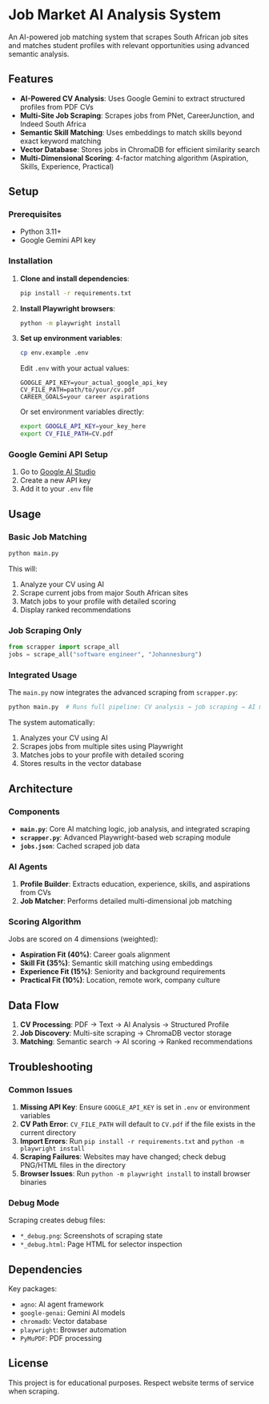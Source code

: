 # Job Market AI Analysis System

An AI-powered job matching system that scrapes South African job sites and matches student profiles with relevant opportunities using advanced semantic analysis.

## Features

- **AI-Powered CV Analysis**: Uses Google Gemini to extract structured profiles from PDF CVs
- **Multi-Site Job Scraping**: Scrapes jobs from PNet, CareerJunction, and Indeed South Africa
- **Semantic Skill Matching**: Uses embeddings to match skills beyond exact keyword matching
- **Vector Database**: Stores jobs in ChromaDB for efficient similarity search
- **Multi-Dimensional Scoring**: 4-factor matching algorithm (Aspiration, Skills, Experience, Practical)

## Setup

### Prerequisites

- Python 3.11+
- Google Gemini API key

### Installation

1. **Clone and install dependencies**:
   ```bash
   pip install -r requirements.txt
   ```

2. **Install Playwright browsers**:
   ```bash
   python -m playwright install
   ```

3. **Set up environment variables**:
   ```bash
   cp env.example .env
   ```

   Edit `.env` with your actual values:
   ```
   GOOGLE_API_KEY=your_actual_google_api_key
   CV_FILE_PATH=path/to/your/cv.pdf
   CAREER_GOALS=your career aspirations
   ```

   Or set environment variables directly:
   ```bash
   export GOOGLE_API_KEY=your_key_here
   export CV_FILE_PATH=CV.pdf
   ```

### Google Gemini API Setup

1. Go to [Google AI Studio](https://makersuite.google.com/app/apikey)
2. Create a new API key
3. Add it to your `.env` file

## Usage

### Basic Job Matching

```python
python main.py
```

This will:
1. Analyze your CV using AI
2. Scrape current jobs from major South African sites
3. Match jobs to your profile with detailed scoring
4. Display ranked recommendations

### Job Scraping Only

```python
from scrapper import scrape_all
jobs = scrape_all("software engineer", "Johannesburg")
```

### Integrated Usage

The `main.py` now integrates the advanced scraping from `scrapper.py`:

```python
python main.py  # Runs full pipeline: CV analysis → job scraping → AI matching
```

The system automatically:
1. Analyzes your CV using AI
2. Scrapes jobs from multiple sites using Playwright
3. Matches jobs to your profile with detailed scoring
4. Stores results in the vector database

## Architecture

### Components

- **`main.py`**: Core AI matching logic, job analysis, and integrated scraping
- **`scrapper.py`**: Advanced Playwright-based web scraping module
- **`jobs.json`**: Cached scraped job data

### AI Agents

1. **Profile Builder**: Extracts education, experience, skills, and aspirations from CVs
2. **Job Matcher**: Performs detailed multi-dimensional job matching

### Scoring Algorithm

Jobs are scored on 4 dimensions (weighted):
- **Aspiration Fit (40%)**: Career goals alignment
- **Skill Fit (35%)**: Semantic skill matching using embeddings
- **Experience Fit (15%)**: Seniority and background requirements
- **Practical Fit (10%)**: Location, remote work, company culture

## Data Flow

1. **CV Processing**: PDF → Text → AI Analysis → Structured Profile
2. **Job Discovery**: Multi-site scraping → ChromaDB vector storage
3. **Matching**: Semantic search → AI scoring → Ranked recommendations

## Troubleshooting

### Common Issues

1. **Missing API Key**: Ensure `GOOGLE_API_KEY` is set in `.env` or environment variables
2. **CV Path Error**: `CV_FILE_PATH` will default to `CV.pdf` if the file exists in the current directory
3. **Import Errors**: Run `pip install -r requirements.txt` and `python -m playwright install`
4. **Scraping Failures**: Websites may have changed; check debug PNG/HTML files in the directory
5. **Browser Issues**: Run `python -m playwright install` to install browser binaries

### Debug Mode

Scraping creates debug files:
- `*_debug.png`: Screenshots of scraping state
- `*_debug.html`: Page HTML for selector inspection

## Dependencies

Key packages:
- `agno`: AI agent framework
- `google-genai`: Gemini AI models
- `chromadb`: Vector database
- `playwright`: Browser automation
- `PyMuPDF`: PDF processing

## License

This project is for educational purposes. Respect website terms of service when scraping.
